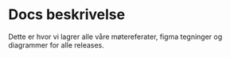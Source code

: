 # Docs beskrivelse

Dette er hvor vi lagrer alle våre møtereferater, figma tegninger og diagrammer for alle releases.